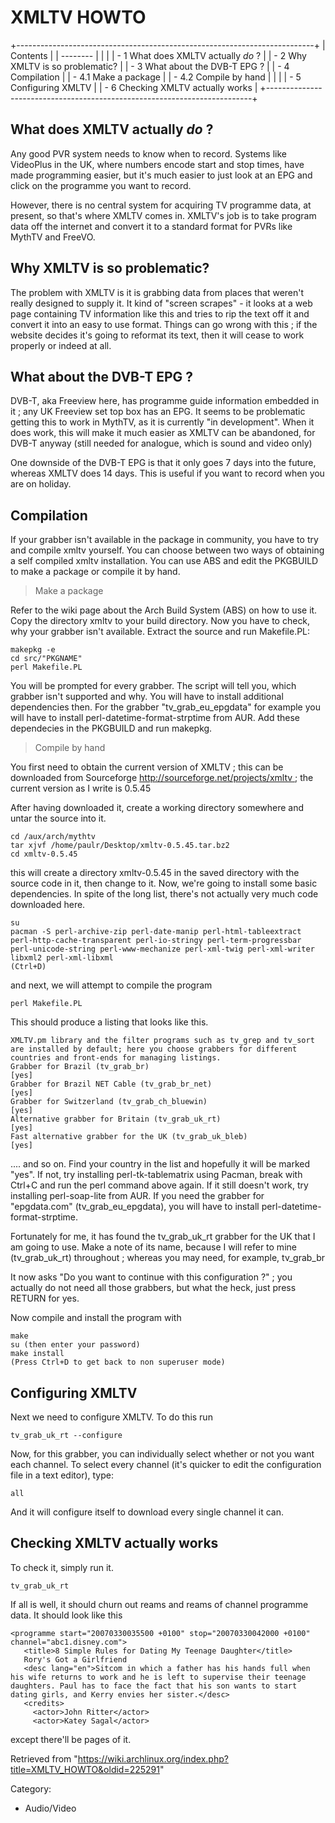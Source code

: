 XMLTV HOWTO
===========

+--------------------------------------------------------------------------+
| Contents                                                                 |
| --------                                                                 |
|                                                                          |
| -   1 What does XMLTV actually *do* ?                                    |
| -   2 Why XMLTV is so problematic?                                       |
| -   3 What about the DVB-T EPG ?                                         |
| -   4 Compilation                                                        |
|     -   4.1 Make a package                                               |
|     -   4.2 Compile by hand                                              |
|                                                                          |
| -   5 Configuring XMLTV                                                  |
| -   6 Checking XMLTV actually works                                      |
+--------------------------------------------------------------------------+

What does XMLTV actually *do* ?
-------------------------------

Any good PVR system needs to know when to record. Systems like VideoPlus
in the UK, where numbers encode start and stop times, have made
programming easier, but it's much easier to just look at an EPG and
click on the programme you want to record.

However, there is no central system for acquiring TV programme data, at
present, so that's where XMLTV comes in. XMLTV's job is to take program
data off the internet and convert it to a standard format for PVRs like
MythTV and FreeVO.

Why XMLTV is so problematic?
----------------------------

The problem with XMLTV is it is grabbing data from places that weren't
really designed to supply it. It kind of "screen scrapes" - it looks at
a web page containing TV information like this and tries to rip the text
off it and convert it into an easy to use format. Things can go wrong
with this ; if the website decides it's going to reformat its text, then
it will cease to work properly or indeed at all.

What about the DVB-T EPG ?
--------------------------

DVB-T, aka Freeview here, has programme guide information embedded in
it ; any UK Freeview set top box has an EPG. It seems to be problematic
getting this to work in MythTV, as it is currently "in development".
When it does work, this will make it much easier as XMLTV can be
abandoned, for DVB-T anyway (still needed for analogue, which is sound
and video only)

One downside of the DVB-T EPG is that it only goes 7 days into the
future, whereas XMLTV does 14 days. This is useful if you want to record
when you are on holiday.

Compilation
-----------

If your grabber isn't available in the package in community, you have to
try and compile xmltv yourself. You can choose between two ways of
obtaining a self compiled xmltv installation. You can use ABS and edit
the PKGBUILD to make a package or compile it by hand.

> Make a package

Refer to the wiki page about the Arch Build System (ABS) on how to use
it. Copy the directory xmltv to your build directory. Now you have to
check, why your grabber isn't available. Extract the source and run
Makefile.PL:

    makepkg -e
    cd src/"PKGNAME"
    perl Makefile.PL

You will be prompted for every grabber. The script will tell you, which
grabber isn't supported and why. You will have to install additional
dependencies then. For the grabber "tv_grab_eu_epgdata" for example you
will have to install perl-datetime-format-strptime from AUR. Add these
dependecies in the PKGBUILD and run makepkg.

> Compile by hand

You first need to obtain the current version of XMLTV ; this can be
downloaded from Sourceforge http://sourceforge.net/projects/xmltv ; the
current version as I write is 0.5.45

After having downloaded it, create a working directory somewhere and
untar the source into it.

    cd /aux/arch/mythtv
    tar xjvf /home/paulr/Desktop/xmltv-0.5.45.tar.bz2 
    cd xmltv-0.5.45

this will create a directory xmltv-0.5.45 in the saved directory with
the source code in it, then change to it. Now, we're going to install
some basic dependencies. In spite of the long list, there's not actually
very much code downloaded here.

    su
    pacman -S perl-archive-zip perl-date-manip perl-html-tableextract perl-http-cache-transparent perl-io-stringy perl-term-progressbar perl-unicode-string perl-www-mechanize perl-xml-twig perl-xml-writer libxml2 perl-xml-libxml
    (Ctrl+D)

and next, we will attempt to compile the program

    perl Makefile.PL

This should produce a listing that looks like this.

    XMLTV.pm library and the filter programs such as tv_grep and tv_sort
    are installed by default; here you choose grabbers for different
    countries and front-ends for managing listings.
    Grabber for Brazil (tv_grab_br)                                    [yes]
    Grabber for Brazil NET Cable (tv_grab_br_net)                      [yes]
    Grabber for Switzerland (tv_grab_ch_bluewin)                       [yes]
    Alternative grabber for Britain (tv_grab_uk_rt)                    [yes]
    Fast alternative grabber for the UK (tv_grab_uk_bleb)              [yes]

.... and so on. Find your country in the list and hopefully it will be
marked "yes". If not, try installing perl-tk-tablematrix using Pacman,
break with Ctrl+C and run the perl command above again. If it still
doesn't work, try installing perl-soap-lite from AUR. If you need the
grabber for "epgdata.com" (tv_grab_eu_epgdata), you will have to install
perl-datetime-format-strptime.

Fortunately for me, it has found the tv_grab_uk_rt grabber for the UK
that I am going to use. Make a note of its name, because I will refer to
mine (tv_grab_uk_rt) throughout ; whereas you may need, for example,
tv_grab_br

It now asks "Do you want to continue with this configuration ?" ; you
actually do not need all those grabbers, but what the heck, just press
RETURN for yes.

Now compile and install the program with

    make
    su (then enter your password)
    make install
    (Press Ctrl+D to get back to non superuser mode)

Configuring XMLTV
-----------------

Next we need to configure XMLTV. To do this run

    tv_grab_uk_rt --configure

Now, for this grabber, you can individually select whether or not you
want each channel. To select every channel (it's quicker to edit the
configuration file in a text editor), type:

    all

And it will configure itself to download every single channel it can.

Checking XMLTV actually works
-----------------------------

To check it, simply run it.

    tv_grab_uk_rt

If all is well, it should churn out reams and reams of channel programme
data. It should look like this

    <programme start="20070330035500 +0100" stop="20070330042000 +0100" channel="abc1.disney.com">
       <title>8 Simple Rules for Dating My Teenage Daughter</title>
       Rory's Got a Girlfriend
       <desc lang="en">Sitcom in which a father has his hands full when his wife returns to work and he is left to supervise their teenage daughters. Paul has to face the fact that his son wants to start dating girls, and Kerry envies her sister.</desc>
       <credits>
         <actor>John Ritter</actor>
         <actor>Katey Sagal</actor>

except there'll be pages of it.

Retrieved from
"https://wiki.archlinux.org/index.php?title=XMLTV_HOWTO&oldid=225291"

Category:

-   Audio/Video
